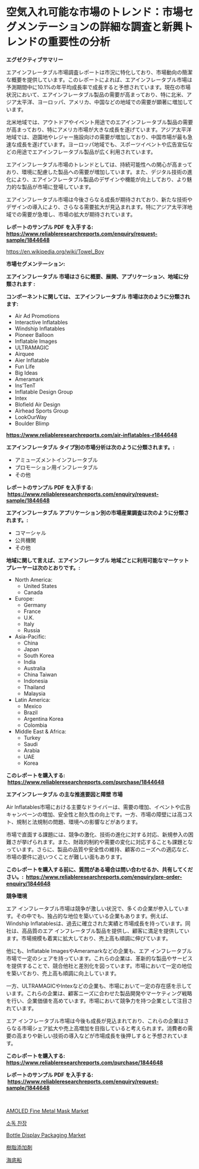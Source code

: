 <p><h1>空気入れ可能な市場のトレンド：市場セグメンテーションの詳細な調査と新興トレンドの重要性の分析</h1></p><p><strong>エグゼクティブサマリー</strong></p>
<p><p>エアインフレータブル市場調査レポートは市況に特化しており、市場動向の簡潔な概要を提供しています。このレポートによれば、エアインフレータブル市場は予測期間中に10.1%の年平均成長率で成長すると予想されています。現在の市場状況において、エアインフレータブル製品の需要が高まっており、特に北米、アジア太平洋、ヨーロッパ、アメリカ、中国などの地域での需要が顕著に増加しています。</p><p>北米地域では、アウトドアやイベント用途でのエアインフレータブル製品の需要が高まっており、特にアメリカ市場が大きな成長を遂げています。アジア太平洋地域では、遊園地やレジャー施設向けの需要が増加しており、中国市場が最も急速な成長を遂げています。ヨーロッパ地域でも、スポーツイベントや広告宣伝などの用途でエアインフレータブル製品が広く利用されています。</p><p>エアインフレータブル市場のトレンドとしては、持続可能性への関心が高まっており、環境に配慮した製品への需要が増加しています。また、デジタル技術の進化により、エアインフレータブル製品のデザインや機能が向上しており、より魅力的な製品が市場に登場しています。</p><p>エアインフレータブル市場は今後さらなる成長が期待されており、新たな技術やデザインの導入により、さらなる需要拡大が見込まれます。特にアジア太平洋地域での需要が急増し、市場の拡大が期待されています。</p></p>
<p><strong>レポートのサンプル PDF を入手する: <a href="https://www.reliableresearchreports.com/enquiry/request-sample/1844648">https://www.reliableresearchreports.com/enquiry/request-sample/1844648</a></strong></p>
<p><a href="https://en.wikipedia.org/wiki/Towel_Boy">https://en.wikipedia.org/wiki/Towel_Boy</a></p>
<p><strong>市場セグメンテーション:</strong></p>
<p><strong> エアインフレータブル 市場はさらに概要、展開、アプリケーション、地域に分類されます :</strong></p>
<p><strong>コンポーネントに関しては、 エアインフレータブル 市場は次のように分類されます: &nbsp;</strong></p>
<p><ul><li>Air Ad Promotions</li><li>Interactive Inflatables</li><li>Windship Inflatables</li><li>Pioneer Balloon</li><li>Inflatable Images</li><li>ULTRAMAGIC</li><li>Airquee</li><li>Aier Inflatable</li><li>Fun Life</li><li>Big Ideas</li><li>Ameramark</li><li>Ins’TenT</li><li>Inflatable Design Group</li><li>Intex</li><li>Blofield Air Design</li><li>Airhead Sports Group</li><li>LookOurWay</li><li>Boulder Blimp</li></ul></p>
<p><strong><a href="https://www.reliableresearchreports.com/air-inflatables-r1844648">https://www.reliableresearchreports.com/air-inflatables-r1844648</a></strong></p>
<p><strong> エアインフレータブル タイプ別の市場分析は次のように分類されます。:</strong></p>
<p><ul><li>アミューズメントインフレータブル</li><li>プロモーション用インフレータブル</li><li>その他</li></ul></p>
<p><strong>レポートのサンプル PDF を入手する: &nbsp;<a href="https://www.reliableresearchreports.com/enquiry/request-sample/1844648">https://www.reliableresearchreports.com/enquiry/request-sample/1844648</a></strong></p>
<p><strong> エアインフレータブル アプリケーション別の市場産業調査は次のように分類されます。:</strong></p>
<p><ul><li>コマーシャル</li><li>公共機関</li><li>その他</li></ul></p>
<p><strong>地域に関して言えば、エアインフレータブル 地域ごとに利用可能なマーケットプレーヤーは次のとおりです。:</strong></p>
<p><ul>
    <li>
        North America:
        <ul>
            <li>United States</li>
            <li>Canada</li>
        </ul>
    </li>
    <li>
        Europe:
        <ul>
            <li>Germany</li>
            <li>France</li>
            <li>U.K.</li>
            <li>Italy</li>
            <li>Russia</li>
        </ul>
    </li>
    <li>
        Asia-Pacific:
        <ul>
            <li>China</li>
            <li>Japan</li>
            <li>South Korea</li>
            <li>India</li>
            <li>Australia</li>
            <li>China Taiwan</li>
            <li>Indonesia</li>
            <li>Thailand</li>
            <li>Malaysia</li>
        </ul>
    </li>
    <li>
        Latin America:
        <ul>
            <li>Mexico</li>
            <li>Brazil</li>
            <li>Argentina Korea</li>
            <li>Colombia</li>
        </ul>
    </li>
    <li>
        Middle East & Africa:
        <ul>
            <li>Turkey</li>
            <li>Saudi</li>
            <li>Arabia</li>
            <li>UAE</li>
            <li>Korea</li>
        </ul>
    </li>
    </ul></p>
<p><strong>このレポートを購入する: &nbsp;<a href="https://www.reliableresearchreports.com/purchase/1844648">https://www.reliableresearchreports.com/purchase/1844648</a></strong></p>
<p><strong>エアインフレータブル の主な推進要因と障壁 市場</strong></p>
<p><p>Air Inflatables市場における主要なドライバーは、需要の増加、イベントや広告キャンペーンの増加、安全性と耐久性の向上です。一方、市場の障壁には高コスト、規制と法規制の問題、環境への影響などがあります。</p><p>市場で直面する課題には、競争の激化、技術の進化に対する対応、新規参入の困難さが挙げられます。また、財政的制約や需要の変化に対応することも課題となっています。さらに、製品の品質や安全性の維持、顧客のニーズへの適応など、市場の要件に追いつくことが難しい面もあります。</p></p>
<p><strong>このレポートを購入する前に、質問がある場合は問い合わせるか、共有してください。:&nbsp; <a href="https://www.reliableresearchreports.com/enquiry/pre-order-enquiry/1844648">https://www.reliableresearchreports.com/enquiry/pre-order-enquiry/1844648</a></strong></p>
<p><strong>競争環境</strong></p>
<p><p>エア インフレータブル市場は競争が激しい状況で、多くの企業が参入しています。その中でも、独占的な地位を築いている企業もあります。例えば、Windship Inflatablesは、過去に確立された実績と市場成長を持っています。同社は、高品質のエア インフレータブル製品を提供し、顧客に満足を提供しています。市場規模も着実に拡大しており、売上高も順調に伸びています。</p><p>他にも、Inflatable ImagesやAmeramarkなどの企業も、エア インフレータブル市場で一定のシェアを持っています。これらの企業は、革新的な製品やサービスを提供することで、競合他社と差別化を図っています。市場において一定の地位を築いており、売上高も順調に向上しています。</p><p>一方、ULTRAMAGICやIntexなどの企業も、市場において一定の存在感を示しています。これらの企業は、顧客ニーズに合わせた製品開発やマーケティング戦略を行い、企業価値を高めています。市場において競争力を持つ企業として注目されています。</p><p>エア インフレータブル市場は今後も成長が見込まれており、これらの企業はさらなる市場シェア拡大や売上高増加を目指していると考えられます。消費者の需要の高まりや新しい技術の導入などが市場成長を後押しすると予想されています。</p></p>
<p><strong>このレポートを購入する: &nbsp; <a href="https://www.reliableresearchreports.com/purchase/1844648">https://www.reliableresearchreports.com/purchase/1844648</a></strong></p>
<p><strong>レポートのサンプル PDF を入手する: &nbsp;<a href="https://www.reliableresearchreports.com/enquiry/request-sample/1844648">https://www.reliableresearchreports.com/enquiry/request-sample/1844648</a></strong><strong></strong></p>
<p>&nbsp;</p>
<p><p><a href="https://github.com/josebowitzhs/Market-Research-Report-List-1/blob/main/amoled-fine-metal-mask-market.md">AMOLED Fine Metal Mask Market</a></p><p><a href="https://github.com/LuckeyCorbin/Market-Research-Report-List-1/blob/main/93471741242.md">소독 찬장</a></p><p><a href="https://issuu.com/reportprime-2/docs/bottle-display-packaging-market-size-2030.pptx">Bottle Display Packaging Market</a></p><p><a href="https://github.com/RandallRunte2023/Market-Research-Report-List-2/blob/main/1395400185897.md">樹脂添加剤</a></p><p><a href="https://github.com/DanykaKilback/Market-Research-Report-List-2/blob/main/1034605185898.md">海底船</a></p></p>